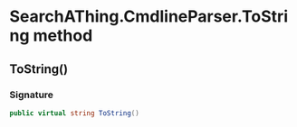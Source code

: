 # SearchAThing.CmdlineParser.ToString method
## ToString()
### Signature
```csharp
public virtual string ToString()
```
